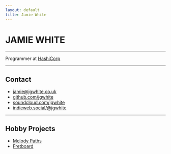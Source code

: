```yaml
---
layout: default
title: Jamie White
---
```


# JAMIE WHITE

---

Programmer at [HashiCorp](https://hashicorp.com)

---

## Contact

- [jamie@jgwhite.co.uk](mailto:jamie@jgwhite.co.uk)
- [github.com/jgwhite](https://github.com/jgwhite)
- [soundcloud.com/jgwhite](http://soundcloud.com/jgwhite)
- <a rel="me" href="https://indieweb.social/@jgwhite">indieweb.social/@jgwhite</a>

---

## Hobby Projects

- [Melody Paths](https://melody-paths.jgwhite.co.uk)
- [Fretboard](https://fretboard.jgwhite.co.uk)
